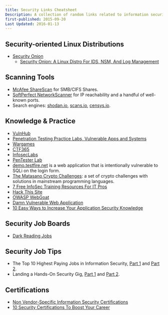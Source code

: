 ```yaml
---
title: Security Links Cheatsheet
Description: A collection of random links related to information security
first-published: 2015-09-20
Last Updated: 2016-01-13
---
```


Security-oriented Linux Distributions
-------------------------------------

*   [Security Onion](http://securityonion.net)
    *   [Security Onion: A Linux Distro For IDS, NSM, And Log Management](http://www.unixmen.com/security-onion-linux-distro-ids-nsm-log-management/)

Scanning Tools
--------------

*   [McAfee ShareScan](http://www.mcafee.com/us/downloads/free-tools/sharescan.aspx) for 
    SMB/CIFS Shares.
*   [SoftPerfect NetworkScanner](https://www.softperfect.com/products/networkscanner/) for 
    IP reachability and a handful of well-known ports.
*   Search engines: [shodan.io](https://www.shodan.io/), [scans.io](https://scans.io/), 
    [censys.io](https://www.censys.io/).

Knowledge & Practice
--------------------

*   [VulnHub](https://www.vulnhub.com/)
*   [Penetration Testing Practice Labs, Vulnerable Apps and Systems][6]
*   [Wargames][7]
*   [CTF365][]
*   [InfosecLabs](http://www.thehonz.com/infoseclabs/)
*   [PenTester Lab](https://pentesterlab.com/)
*   [demo.testfire.net](http://demo.testfire.net/) is a web application that 
    is intentionally vulnerable to SQLi on the login form.
*   [The Matasano Crypto Challenges][]: a set of crypto challenges with 
    solutions in mainstream programming languages.
*   [7 Free InfoSec Training Resources For IT Pros][]
*   [Hack This Site][]
*   [OWASP WebGoat][]
*   [Damn Vulnerable Web Application][dvwa]
*   [10 Easy Ways to Increase Your Application Security Knowledge][9]

  [CTF365]: https://www.ctf365.com/
  [The Matasano Crypto Challenges]: http://cryptopals.com/
    "The Matasano Crypto Challenges"
  [7 Free InfoSec Training Resources For IT Pros]: http://www.tomsitpro.com/articles/free-infosec-training-for-it-pros,1-2707.html
    "7 Free InfoSec Training Resources For IT Pros"
  [Hack This Site]: https://www.hackthissite.org/
  [OWASP WebGoat]: https://www.owasp.org/index.php/Category:OWASP_WebGoat_Project
  [dvwa]: http://www.dvwa.co.uk/

Security Job Boards
-------------------

*   [Dark Reading Jobs](http://jobs.darkreading.com/)

Security Job Tips
-----------------

*   The Top 10 Highest Paying Jobs in Information Security, [Part 1][1] and 
    [Part 2][2].
*   Landing a Hands-On Security Gig, [Part 1][3] and [Part 2][4].

Certifications
--------------

*   [Non Vendor-Specific Information Security Certifications][5]
*   [10 Security Certifications To Boost Your Career][8]

<!-- Links -->
[1]: http://www.tripwire.com/state-of-security/off-topic/the-top-10-highest-paying-jobs-in-information-security-part-1/
[2]: http://www.tripwire.com/state-of-security/security-awareness/the-top-10-highest-paying-jobs-in-information-security-part-2/
[3]: http://www.tripwire.com/state-of-security/risk-based-security-for-executives/connecting-security-to-the-business/landing-a-hands-on-security-gig-part-1/
[4]: http://www.tripwire.com/state-of-security/risk-based-security-for-executives/connecting-security-to-the-business/landing-a-hands-on-security-gig-part-2/
[5]: https://www.concise-courses.com/security/certifications-industry-list/
[6]: http://www.amanhardikar.com/mindmaps/Practice.html
[7]: http://overthewire.org/wargames/
[8]: http://www.darkreading.com/risk/10-security-certifications-to-boost-your-career/d/d-id/1322449?_mc=RSS_DR_EDT
[9]: https://www.checkmarx.com/2016/03/18/p17160/
